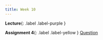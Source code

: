 ```yaml
---
title: Week 10
---
```


 **Lecture**{: .label .label-purple }

  <!-- **Syllabus**{: .label .label-yellow } [PDF](../assets/lectures/Syllabus.pdf) -->
 **Assignment 4**{: .label .label-yellow } [Question](../assets/lectures/Q4.pdf)
   <!-- [PDF](../assets/lectures/Q4.pdf) -->
